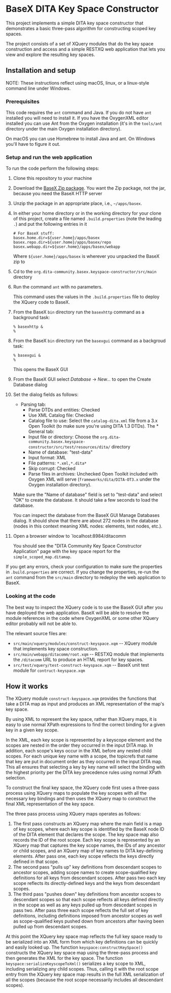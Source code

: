 # BaseX DITA Key Space Constructor

This project implements a simple DITA key space constructor that demonstrates a basic three-pass algorithm for constructing scoped key spaces.

The project consists of a set of XQuery modules that do the key space construction and access and a simple RESTXQ web application that lets you view and explore the resulting key spaces.

## Installation and setup

NOTE: These instructions reflect using macOS, linux, or a linux-style command line under Windows.

### Prerequisites

This code requires the `ant` command and Java. If you do not have `ant` installed you will need to install it. If you have the OxygenXML editor installed you can use Ant from the Oxygen installation (it's in the `tools/ant` directory under the main Oxygen installation directory).

On macOS you can use Homebrew to install Java and ant. On Windows you'll have to figure it out.

### Setup and run the web application

To run the code perform the following steps:

1. Clone this repository to your machine 
1. Download the [BaseX Zip package](https://basex.org/download/). You want the Zip package, not the jar, because you need the BaseX HTTP server
1. Unzip the package in an appropriate place, i.e., `~/apps/basex`.
1. In either your home directory or in the working directory for your clone of this project, create a file named `.build.properties` (note the leading `.`) and put the following entries in it
    ```
    # For BaseX stuff:
    basex.home.dir=${user.home}/apps/basex
    basex.repo.dir=${user.home}/apps/basex/repo
    basex.webapp.dir=${user.home}/apps/basex/webapp
    ```

    Where `${user.home}/apps/basex` is wherever you unpacked the BaseX zip to
1. Cd to the `org.dita-community.basex.keyspace-constructor/src/main` directory
1. Run the command `ant` with no parameters.

   This command uses the values in the `.build.properties` file to deploy the XQuery code to BaseX.
1. From the BaseX `bin` directory run the `basexhttp` command as a background task:
   ```
   % basexhttp &
   %
   ```
1. From the BaseX `bin` directory run the `basexgui` command as a backgroud task:
   ```
   % basexgui &
   %   
   ```

   This opens the BaseX GUI
1. From the BaseX GUI select _Database_ -> _New..._ to open the Create Database dialog
1. Set the dialog fields as follows:
   * Parsing tab:
     * Parse DTDs and entities: Checked
     * Use XML Catalog file: Checked
     * Catalog file to use: Select the `catalog-dita.xml` file from a 3.x Open Toolkit (to make sure you're using DITA 1.3 DTDs). The    * General tab:
     * Input file or directory: Choose the `org.dita-community.basex.keyspace-constructor/src/test/resources/dita/` directory
     * Name of database: "test-data"
     * Input format: XML
     * File patterns: `*.xml,*.dita*`
     * Skip corrupt: Checked
     * Parse files in archives: Unchecked
Open Toolkit included with Oxygen XML will serve (`frameworks/dita/DITA-OT3.x` under the Oxygen installation directory).
     
   Make sure the "Name of database" field is set to "test-data" and select "OK" to create the database. It should take a few seconds to load the database.
   
   You can inspect the database from the BaseX GUI Manage Databases dialog. It should show that there are about 272 nodes in the database (nodes in this context meaning XML nodes: elements, text nodes, etc.).
1. Open a browser window to `localhost:8984/ditacomm
  
   You should see the "DITA Community Key Space Constructor Application" page with the key space report for the `simple_scoped_map.ditamap`.

If you get any errors, check your configuration to make sure the properties in `.build.properties` are correct. If you change the properties, re-run the `ant` command from the `src/main` directory to redeploy the web application to BaseX.

### Looking at the code

The best way to inspect the XQuery code is to use the BaseX GUI after you have deployed the web application. BaseX will be able to resolve the module references in the code where OxygenXML or some other XQuery editor probably will not be able to.

The relevant source files are:

* `src/main/xquery/modules/construct-keyspace.xqm` -- XQuery module that implements key space construction.
* `src/main/webapp/ditacomm/root.xqm` -- RESTXQ module that implements the `/ditacomm` URL to produce an HTML report for key spaces.
* `src/test/xquery/test-construct-keyspace.xqm` -- BaseX unit test module for `contruct-keyspace.xqm` 

## How it works

The XQuery module `construct-keyspace.xqm` provides the functions that take a DITA map as input and produces an XML representation of the map's key space.

By using XML to represent the key space, rather than XQuery maps, it is easy to use normal XPath expressions to find the correct binding for a given key in a given key scope.

In the XML, each key scope is represented by a keyscope element and the scopes are nested in the order they occurred in the input DITA map. In addition, each scope's keys occur in the XML before any nested child scopes. For each unique key name with a scope, the topicrefs that name that key are put in document order as they occurred in the input DITA map. This all ensures that selecting a key by key name will select the binding with the highest priority per the DITA key precedence rules using normal XPath selection. 

To construct the final key space, the XQuery code first uses a three-pass process using XQuery maps to populate the key scopes with all the necessary key bindings and then uses the XQuery map to construct the final XML representation of the key space.

The three pass process using XQuery maps operates as follows:

1. The first pass constructs an XQuery map where the main field is a map of key scopes, where each key scope is identified by the BaseX node ID of the DITA element that declares the scope. The key space map also records the ID of the root scope. Each key scope is represented by an XQuery map that captures the key scope names, the IDs of any ancestor or child scopes, and an XQuery map of key names to DITA key-defining elements. After pass one, each key scope reflects the keys directly defined in that scope.
1. The second pass "pulls up" key definitions from descendant scopes to ancestor scopes, adding scope names to create scope-qualified key definitions for all keys from descendant scopes. After pass two each key scope reflects its directly-defined keys and the keys from descendant scopes.
1. The third pass "pushes down" key definitions from ancestor scopes to descendant scopes so that each scope reflects all keys defined directly in the scope as well as any keys pulled up from descedant scopes in pass two. After pass three each scope reflects the full set of key definitions, including definitions imposed from ancestor scopes as well as scope-qualified keys pushed down from ancestors after having been pulled up from descendant scopes.

At this point the XQuery key space map reflects the full key space ready to be serialized into an XML form from which key definitions can be quickly and easily looked up. The function `keyspace:constructKeySpace()` constructs the XQuery key space map using the three-pass process and then generates the XML for the key space. The function `keyspace:serializeKeyscopeToXml()` serializes a key scope to XML, including serializing any child scopes. Thus, calling it with the root scope entry from the XQuery key space map results in the full XML serialization of all the scopes (because the root scope necessarily includes all descendant scopes).

